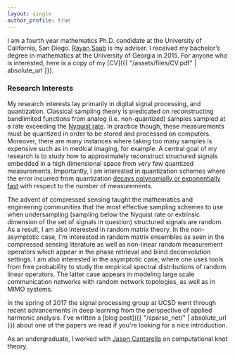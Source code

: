 ```yaml
--- 
layout: single
author_profile: true
---
```


I am a fourth year mathematics Ph.D. candidate at the University
of California, San Diego. [Rayan Saab](http://www.math.ucsd.edu/~rsaab/) is my adviser.
I received my bachelor’s degree in mathematics at the University of Georgia in 2015.
For anyone who is interested, here is a copy of my [CV]({{ "/assets/files/CV.pdf" | absolute_url }}).

### Research Interests
My research interests lay primarily in digital signal processing, and quantization. 
Classical sampling theory is predicated on reconstructing bandlimited functions from analog (i.e. non-quantized)
samples sampled at a rate exceeding the [Nyquist rate](https://en.wikipedia.org/wiki/Nyquist%E2%80%93Shannon_sampling_theorem).
In practice though, these measurements must be quantized in order to be stored and processed on computers.
Moreover, there are many instances where taking too many samples is expensive such as in medical imaging, for example.
A central goal of my research is to study how to approximately reconstruct structured signals embedded in a high dimensional space
from very few quantized measurements. Importantly, I am interested in quantization schemes where the error incurred from
quantization [decays polynomially or exponentially fast](https://elybrand.github.io//quantization/) with respect to the number of measurements.

The advent of compressed sensing taught the mathematics and engineering communities that the most effective sampling
schemes to use when undersampling (sampling below the Nyquist rate or extrinsic dimension of the set of signals in question) structured signals are random. As a result, I am also interested in random matrix theory.
In the non-asymptotic case, I'm interested in random matrix ensembles as seen in the compressed sensing literature as 
well as non-linear random measurement operators which appear in the phase retrieval and blind deconvolution settings.
I am also interested in the asymptotic case, where one uses tools from free probability
to study the empirical spectral distributions of random linear operators. The latter case appears
in modeling large scale communication networks with random network topologies, as well as in MIMO systems.

In the spring of 2017 the signal processing group at UCSD went through recent advancements in deep learning
from the perspective of applied harmonic analysis. I've written a [blog post]({{ "/sparse_net/" | absolute_url }}) about one of the papers
we read if you're looking for a nice introduction.

As an undergraduate, I worked with [Jason Cantarella](https://www.jasoncantarella.com/wordpress/)
on computational knot theory.
